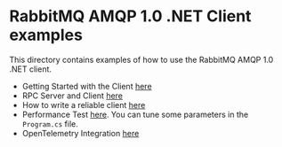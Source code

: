 # RabbitMQ AMQP 1.0 .NET Client examples

This directory contains examples of how to use the RabbitMQ AMQP 1.0 .NET client.

- Getting Started with the Client [here](./GettingStarted/)
- RPC Server and Client [here](./Rpc/)
- How to write a reliable client [here](./HAClient/)
- Performance Test [here](./PerformanceTest/). You can tune some parameters in the `Program.cs` file.
- OpenTelemetry Integration [here](./OpenTelemetryIntegration/)

